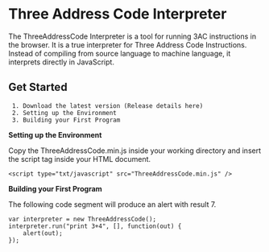 # Three Address Code Interpreter

The ThreeAddressCode Interpreter is a tool for running 3AC instructions in the browser. It is a true interpreter for Three Address Code Instructions. Instead of compiling from source language to machine language, it interprets directly in JavaScript.

## Get Started
	 1.	Download the latest version (Release details here)
	 2.	Setting up the Environment
	 3.	Building your First Program

**Setting up the Environment**

  Copy the ThreeAddressCode.min.js inside your working directory and insert the script tag inside your HTML document.

  ```
<script type="txt/javascript" src="ThreeAddressCode.min.js" />
  ```

**Building your First Program**

  The following code segment will produce an alert with result 7.
  
  ```
  var interpreter = new ThreeAddressCode();
  interpreter.run("print 3+4", [], function(out) {
	  alert(out);
  });
  ```
  
  
